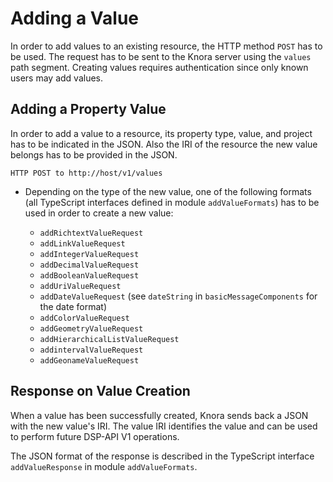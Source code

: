 <!---
 * Copyright © 2021 Data and Service Center for the Humanities and/or DaSCH Service Platform contributors.
 * SPDX-License-Identifier: Apache-2.0
-->

# Adding a Value

In order to add values to an existing resource, the HTTP method `POST`
has to be used. The request has to be sent to the Knora server using the
`values` path segment. Creating values requires authentication since
only known users may add values.

## Adding a Property Value

In order to add a value to a resource, its property type, value, and
project has to be indicated in the JSON. Also the IRI of the resource
the new value belongs has to be provided in the JSON.

```
HTTP POST to http://host/v1/values
```

  - Depending on the type of the new value, one of the following formats
    (all TypeScript interfaces defined in module `addValueFormats`) has
    to be used in order to create a new value:
    
      - `addRichtextValueRequest`
      - `addLinkValueRequest`
      - `addIntegerValueRequest`
      - `addDecimalValueRequest`
      - `addBooleanValueRequest`
      - `addUriValueRequest`
      - `addDateValueRequest` (see `dateString` in
        `basicMessageComponents` for the date format)
      - `addColorValueRequest`
      - `addGeometryValueRequest`
      - `addHierarchicalListValueRequest`
      - `addintervalValueRequest`
      - `addGeonameValueRequest`

## Response on Value Creation

When a value has been successfully created, Knora sends back a JSON with
the new value's IRI. The value IRI identifies the value and can be used
to perform future DSP-API V1 operations.

The JSON format of the response is described in the TypeScript interface
`addValueResponse` in module `addValueFormats`.
